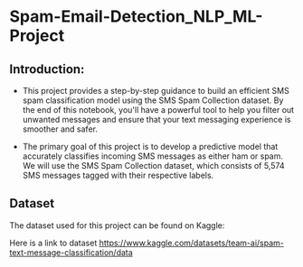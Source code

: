 # Spam-Email-Detection_NLP_ML-Project
## Introduction:

* This project provides a step-by-step guidance to build an efficient SMS spam classification model using the SMS Spam Collection dataset. By the end of this notebook, you'll have a powerful tool to help you filter out unwanted messages and ensure that your text messaging experience is smoother and safer. </span>

* The primary goal of this project is to develop a predictive model that accurately classifies incoming SMS messages as either ham or spam. We will use the SMS Spam Collection dataset, which consists of 5,574 SMS messages tagged with their respective labels. </span>

## Dataset
The dataset used for this project can be found on Kaggle: 

Here is a link to dataset
https://www.kaggle.com/datasets/team-ai/spam-text-message-classification/data


  
